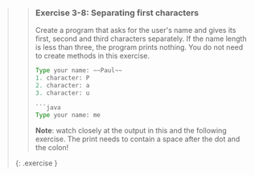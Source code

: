 >> ### Exercise 3-8: Separating first characters
>> 
>> Create a program that asks for the user's name and gives its first, second and third characters separately. If the name length is less than three, the program prints nothing. You do not need to create methods in this exercise.
>> 
>>```java
>> Type your name: ~~Paul~~
>> 1. character: P
>> 2. character: a
>> 3. character: u
>>
>>```java
>> Type your name: me
>>```
>>
>> **Note**: watch closely at the output in this and the following exercise. The print needs to contain a space after the dot and the colon!
>>
>{: .exercise } 